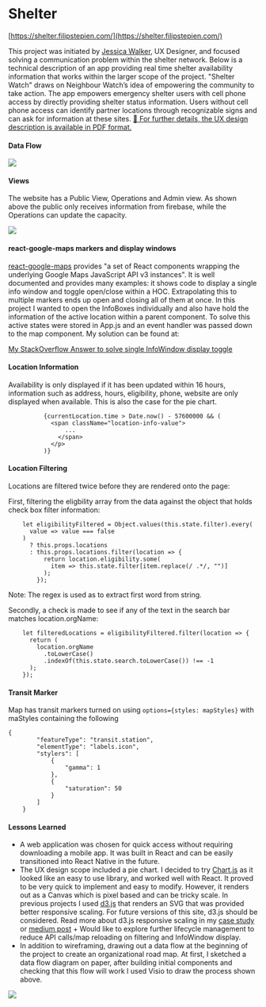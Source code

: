 Shelter
=======

[https://shelter.filipstepien.com/](https://shelter.filipstepien.com/)

This project was initiated by [Jessica Walker](https://jessicawalkeruxdesign.com/about/), UX Designer, and focused solving a communication problem within the shelter network. Below is a technical description of an app providing real time shelter availability information that works within the larger scope of the project. "Shelter Watch" draws on Neighbour Watch’s idea of empowering the community to take action. The app empowers emergency shelter users with cell phone access by directly providing shelter status information. Users without cell phone access can identify partner locations through recognizable signs and can ask for information at these sites. [ :page_facing_up: For further details, the UX design description is available in PDF format. ](https://jessicawalkeruxdesign.files.wordpress.com/2018/05/improving-emergency-shelter-systems-for-the-homeless.pdf)


#### Data Flow 

![](https://meta.shippingdocuments.ca/shelter.svg)


#### Views

The website has a Public View, Operations and Admin view. As shown above the public only receives information from firebase, while the Operations can update the capacity. 

![](https://meta.shippingdocuments.ca/shelter.gif)

#### react-google-maps markers and display windows

[react-google-maps](https://tomchentw.github.io/react-google-maps/#usage--configuration) provides "a set of React components wrapping the underlying Google Maps JavaScript API v3 instances". It is well documented and provides many examples: it shows code to display a single info window and toggle open/close within a HOC. Extrapolating this to multiple markers ends up open and closing all of them at once. In this project I wanted to open the InfoBoxes individually and also have hold the information of the active location within a parent component. To solve this active states were stored in App.js and an event handler was passed down to the map component. My solution can be found at:

[My StackOverflow Answer to solve single InfoWindow display toggle](https://stackoverflow.com/a/50427200/9160384)

#### Location Information

Availability is only displayed if it has been updated within 16 hours, information such as address, hours, eligibility, phone, website are only displayed when available. This is also the case for the pie chart. 

```
          {currentLocation.time > Date.now() - 57600000 && (
            <span className="location-info-value">
                ...
              </span>
            </p>
          )}
```



#### Location Filtering

Locations are filtered twice before they are rendered onto the page: 

First, filtering the eligbility array from the data against the object that holds check box filter information:

```
    let eligibilityFiltered = Object.values(this.state.filter).every(
      value => value === false
    )
      ? this.props.locations
      : this.props.locations.filter(location => {
          return location.eligibility.some(
            item => this.state.filter[item.replace(/ .*/, "")]
          );
        });
```
Note: The regex is used as to extract first word from string.

Secondly, a check is made to see if any of the text in the search bar matches location.orgName: 

```
    let filteredLocations = eligibilityFiltered.filter(location => {
      return (
        location.orgName
          .toLowerCase()
          .indexOf(this.state.search.toLowerCase()) !== -1
      );
    });
```


#### Transit Marker

Map has transit markers turned on using `options={styles: mapStyles}` with maStyles containing the following

```
{
        "featureType": "transit.station",
        "elementType": "labels.icon",
        "stylers": [
            {
                "gamma": 1
            },
            {
                "saturation": 50
            }
        ]
    }
```

#### Lessons Learned

+ A web application was chosen for quick access without requiring downloading a mobile app. It was built in React and can be easily transitioned into React Native in the future. 
+ The UX design scope included a pie chart. I decided to try [Chart.js](https://www.chartjs.org/) as it looked like an easy to use library, and worked well with React. It proved to be very quick to implement and easy to modify. However, it renders out as a Canvas which is pixel based and can be tricky scale. In previous projects I used [d3.js](https://d3js.org/) that renders an SVG that was provided better responsive scaling. For future versions of this site, d3.js should be considered. Read more about d3.js responsive scaling in my [case study](https://github.com/fstepien/scamper) or [medium post](https://medium.com/@filip.stepien/how-to-scale-a-d3-js-svg-tree-diagram-a7e89b9eebff) + Would like to explore further lifecycle management to reduce API calls/map reloading on filtering and InfoWindow display. 
 + In addition to wireframing, drawing out a data flow at the beginning of the project to create an organizational road map. At first, I sketched a data flow diagram on paper, after building initial components and checking that this flow will work I used Visio to draw the process shown above. 

 ![](https://meta.filipstepien.com/shelter.notes.jpg)